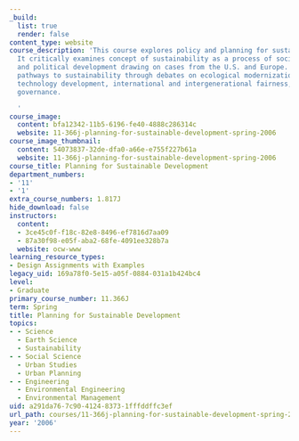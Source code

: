 ```yaml
---
_build:
  list: true
  render: false
content_type: website
course_description: 'This course explores policy and planning for sustainable development.
  It critically examines concept of sustainability as a process of social, organizational,
  and political development drawing on cases from the U.S. and Europe. It also explores
  pathways to sustainability through debates on ecological modernization; sustainable
  technology development, international and intergenerational fairness, and democratic
  governance.

  '
course_image:
  content: bfa12342-11b5-6196-fe40-4888c286314c
  website: 11-366j-planning-for-sustainable-development-spring-2006
course_image_thumbnail:
  content: 54073837-32de-dfa0-a66e-e755f227b61a
  website: 11-366j-planning-for-sustainable-development-spring-2006
course_title: Planning for Sustainable Development
department_numbers:
- '11'
- '1'
extra_course_numbers: 1.817J
hide_download: false
instructors:
  content:
  - 3ce45c0f-f18c-82e8-8496-ef7816d7aa09
  - 87a30f98-e05f-aba2-68fe-4091ee328b7a
  website: ocw-www
learning_resource_types:
- Design Assignments with Examples
legacy_uid: 169a78f0-5e15-a05f-0884-031a1b424bc4
level:
- Graduate
primary_course_number: 11.366J
term: Spring
title: Planning for Sustainable Development
topics:
- - Science
  - Earth Science
  - Sustainability
- - Social Science
  - Urban Studies
  - Urban Planning
- - Engineering
  - Environmental Engineering
  - Environmental Management
uid: a291da76-7c90-4124-8373-1fffddffc3ef
url_path: courses/11-366j-planning-for-sustainable-development-spring-2006
year: '2006'
---
```

